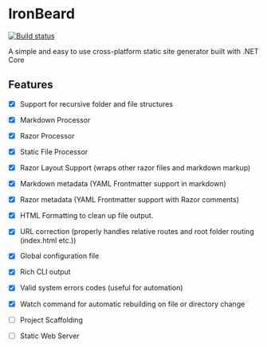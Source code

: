 # IronBeard
[![Build status](https://ci.appveyor.com/api/projects/status/xf9ra9257yclw3gg/branch/master?svg=true)](https://ci.appveyor.com/project/wkallhof/iron-beard/branch/master)

A simple and easy to use cross-platform static site generator built with .NET Core

## Features
- [x] Support for recursive folder and file structures
- [x] Markdown Processor
- [x] Razor Processor
- [x] Static File Processor
- [x] Razor Layout Support (wraps other razor files and markdown markup)
- [x] Markdown metadata (YAML Frontmatter support in markdown)
- [x] Razor metadata (YAML Frontmatter support with Razor comments)
- [x] HTML Formatting to clean up file output. 
- [x] URL correction (properly handles relative routes and root folder routing (index.html etc.))
- [x] Global configuration file
- [x] Rich CLI output
- [x] Valid system errors codes (useful for automation)
- [x] Watch command for automatic rebuilding on file or directory change
- [ ] Project Scaffolding
- [ ] Static Web Server

